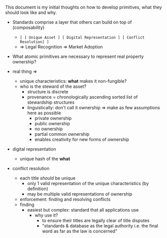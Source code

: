 This document is my initial thoughts on how to develop primitives, what they should look like and why.

- Standards comprise a layer that others can build on top of (composability)
  - `[ [ Unique Asset ] [ Digital Representation ] [ Conflict Resolution] ]`
  - => Legal Recognition => Market Adoption

- What atomic primitives are necessary to represent real property ownership?

- real thing =>
  - unique characteristics: **what** makes it non-fungible?
  - who is the steward of the asset?
    - structure is discrete
    - provenance = chronologically ascending sorted list of stewardship structures
    - linguistically: don't call it ownership => make as few assumptions here as possible
      - private ownership
      - public ownership
      - no ownership
      - partial common ownership
      - enables creativity for new forms of ownership
- digital representation
  - unique hash of the **what**
- conflict resolution
  - each title *should* be unique
    - only 1 valid representation of the unique characteristics (by definition)
    - may be multiple valid representations of ownership
  - enforcement: finding and resolving conflicts
  - finding
    - easiest but complex: standard that all applications use
      - why use it?
        - to ensure their titles are legally clear of title disputes
        - "standards & database as the legal authority i.e. the final word as far as the law is concerned"

